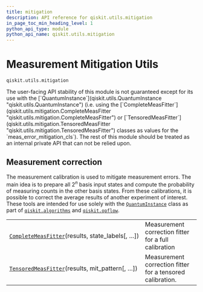 ```yaml
---
title: mitigation
description: API reference for qiskit.utils.mitigation
in_page_toc_min_heading_level: 1
python_api_type: module
python_api_name: qiskit.utils.mitigation
---
```


<span id="module-qiskit.utils.mitigation" />

<span id="qiskit-utils-mitigation" />

# Measurement Mitigation Utils

<span id="module-qiskit.utils.mitigation" />

`qiskit.utils.mitigation`

<Admonition title="Warning" type="caution">
  The user-facing API stability of this module is not guaranteed except for its use with the [`QuantumInstance`](qiskit.utils.QuantumInstance "qiskit.utils.QuantumInstance") (i.e. using the [`CompleteMeasFitter`](qiskit.utils.mitigation.CompleteMeasFitter "qiskit.utils.mitigation.CompleteMeasFitter") or [`TensoredMeasFitter`](qiskit.utils.mitigation.TensoredMeasFitter "qiskit.utils.mitigation.TensoredMeasFitter") classes as values for the `meas_error_mitigation_cls`). The rest of this module should be treated as an internal private API that can not be relied upon.
</Admonition>

## Measurement correction

The measurement calibration is used to mitigate measurement errors. The main idea is to prepare all $2^n$ basis input states and compute the probability of measuring counts in the other basis states. From these calibrations, it is possible to correct the average results of another experiment of interest. These tools are intended for use solely with the [`QuantumInstance`](qiskit.utils.QuantumInstance "qiskit.utils.QuantumInstance") class as part of [`qiskit.algorithms`](algorithms#module-qiskit.algorithms "qiskit.algorithms") and [`qiskit.opflow`](opflow#module-qiskit.opflow "qiskit.opflow").

|                                                                                                                                               |                                                           |
| --------------------------------------------------------------------------------------------------------------------------------------------- | --------------------------------------------------------- |
| [`CompleteMeasFitter`](qiskit.utils.mitigation.CompleteMeasFitter "qiskit.utils.mitigation.CompleteMeasFitter")(results, state\_labels\[, …]) | Measurement correction fitter for a full calibration      |
| [`TensoredMeasFitter`](qiskit.utils.mitigation.TensoredMeasFitter "qiskit.utils.mitigation.TensoredMeasFitter")(results, mit\_pattern\[, …])  | Measurement correction fitter for a tensored calibration. |

